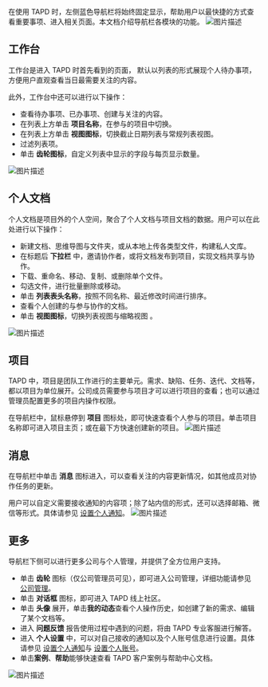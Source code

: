 在使用 TAPD 时，左侧蓝色导航栏将始终固定显示，帮助用户以最快捷的方式查看重要事项、进入相关页面。本文档介绍导航栏各模块的功能。
![图片描述](https://main.qcloudimg.com/raw/37dbe6c1be67c0d1406014f2ed828882.png)

 

## 工作台

工作台是进入 TAPD 时首先看到的页面， 默认以列表的形式展现个人待办事项，方便用户直观查看当日最需要关注的内容。

此外，工作台中还可以进行以下操作：

- 查看待办事项、已办事项、创建与关注的内容。
- 在列表上方单击 **项目名称**，在参与的项目中切换。
- 在列表上方单击 **视图图标**，切换截止日期列表与常规列表视图。
- 过滤列表项。
- 单击 **齿轮图标**，自定义列表中显示的字段与每页显示数量。

![图片描述](https://main.qcloudimg.com/raw/0b12831aa5797c67df0b1639c0098b43.png)

 

## 个人文档

个人文档是项目外的个人空间，聚合了个人文档与项目文档的数据。用户可以在此处进行以下操作：

- 新建文档、思维导图与文件夹，或从本地上传各类型文件，构建私人文库。
- 在标题后 **下拉栏** 中，邀请协作者，或将文档发布到项目，实现文档共享与协作。
- 下载、重命名、移动、复制、或删除单个文件。
- 勾选文件，进行批量删除或移动。
- 单击 **列表表头名称**，按照不同名称、最近修改时间进行排序。
- 查看个人创建的与参与协作的文档。
- 单击 **视图图标**，切换列表视图与缩略视图 。

![图片描述](https://main.qcloudimg.com/raw/0886adf5cb1af22ec6eebb41c475a9ef.png)

 

## 项目

TAPD 中，项目是团队工作进行的主要单元。需求、缺陷、任务、迭代、文档等，都以项目为单位展开。公司成员需要参与项目才可以进行项目的查看；也可以通过管理员配置更多的项目内操作权限。

在导航栏中，鼠标悬停到 **项目** 图标处，即可快速查看个人参与的项目。单击项目名称即可进入项目主页；或在最下方快速创建新的项目。
![图片描述](https://main.qcloudimg.com/raw/37a77de3228e37d3ad71ef1721f30005.png)

 

## 消息

在导航栏中单击 **消息** 图标进入，可以查看关注的内容更新情况，如其他成员对协作任务的更新。

用户可以自定义需要接收通知的内容项；除了站内信的形式，还可以选择邮箱、微信等形式。具体请参见 [设置个人通知](https://cloud.tencent.com/document/product/624/44590)。
![图片描述](https://main.qcloudimg.com/raw/aa4a38529fb3a13fc80150de0a5e6656.png)

 

## 更多

导航栏下侧可以进行更多公司与个人管理，并提供了全方位用户支持。

- 单击 **齿轮** 图标（仅公司管理员可见），即可进入公司管理，详细功能请参见 [公司管理](https://cloud.tencent.com/document/product/624/44314)。
- 单击 **对话框** 图标，即可进入 TAPD 线上社区。
- 单击 **头像** 展开，单击**我的动态**查看个人操作历史，如创建了新的需求、编辑了某个文档等。
- 进入 **问题反馈** 报告使用过程中遇到的问题，将由 TAPD 专业客服进行解答。
- 进入 **个人设置** 中，可以对自己接收的通知以及个人账号信息进行设置。具体请参见 [设置个人通知](https://cloud.tencent.com/document/product/624/44590)与 [设置个人账号](https://cloud.tencent.com/document/product/624/44591)。
- 单击**案例**、**帮助**能够快速查看 TAPD 客户案例与帮助中心文档。

![图片描述](https://main.qcloudimg.com/raw/a543d01c17fe17085c4899e774131774.png)
